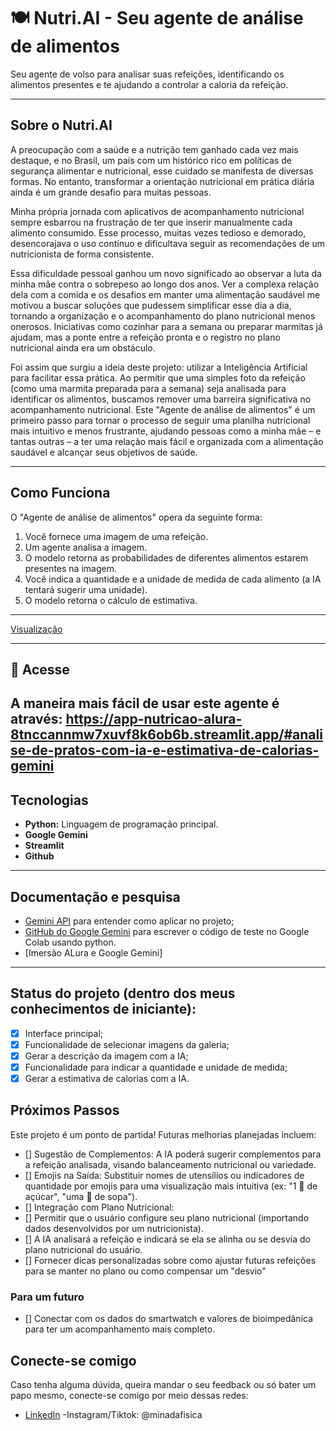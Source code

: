 # 🍽️ Nutri.AI - Seu agente de análise de alimentos 

Seu agente de volso para analisar suas refeições, identificando os alimentos presentes e te ajudando a controlar a caloria da refeição. 

---

## Sobre o Nutri.AI

A preocupação com a saúde e a nutrição tem ganhado cada vez mais destaque, e no Brasil, um país com um histórico rico em políticas de segurança alimentar e nutricional, esse cuidado se manifesta de diversas formas. No entanto, transformar a orientação nutricional em prática diária ainda é um grande desafio para muitas pessoas.

Minha própria jornada com aplicativos de acompanhamento nutricional sempre esbarrou na frustração de ter que inserir manualmente cada alimento consumido. Esse processo, muitas vezes tedioso e demorado, desencorajava o uso contínuo e dificultava seguir as recomendações de um nutricionista de forma consistente.

Essa dificuldade pessoal ganhou um novo significado ao observar a luta da minha mãe contra o sobrepeso ao longo dos anos. Ver a complexa relação dela com a comida e os desafios em manter uma alimentação saudável me motivou a buscar soluções que pudessem simplificar esse dia a dia, tornando a organização e o acompanhamento do plano nutricional menos onerosos. Iniciativas como cozinhar para a semana ou preparar marmitas já ajudam, mas a ponte entre a refeição pronta e o registro no plano nutricional ainda era um obstáculo.

Foi assim que surgiu a ideia deste projeto: utilizar a Inteligência Artificial para facilitar essa prática. Ao permitir que uma simples foto da refeição (como uma marmita preparada para a semana) seja analisada para identificar os alimentos, buscamos remover uma barreira significativa no acompanhamento nutricional. Este "Agente de análise de alimentos" é um primeiro passo para tornar o processo de seguir uma planilha nutricional mais intuitivo e menos frustrante, ajudando pessoas como a minha mãe – e tantas outras – a ter uma relação mais fácil e organizada com a alimentação saudável e alcançar seus objetivos de saúde.

----

## Como Funciona

O "Agente de análise de alimentos" opera da seguinte forma:

1.  Você fornece uma imagem de uma refeição.
2.  Um agente analisa a imagem.
3.  O modelo retorna as probabilidades de diferentes alimentos estarem presentes na imagem.
4.  Você indica a quantidade e a unidade de medida de cada alimento (a IA tentará sugerir uma unidade).
5. O modelo retorna o cálculo de estimativa.

----
[Visualização](https://imgur.com/a/m3vCXt3)

----
## 🔗 Acesse

A maneira mais fácil de usar este agente é através: https://app-nutricao-alura-8tnccannmw7xuvf8k6ob6b.streamlit.app/#analise-de-pratos-com-ia-e-estimativa-de-calorias-gemini
---
## Tecnologias 
* **Python:** Linguagem de programação principal.
* **Google Gemini** 
* **Streamlit**
* **Github**
---
## Documentação e pesquisa

- [Gemini API](https://ai.google.dev/gemini-api/docs/get-started/rest?hl=pt-br) para entender como aplicar no projeto;
- [GitHub do Google Gemini](https://github.com/google-gemini/generative-ai-js) para escrever o código de teste no Google Colab usando python.
- [Imersão ALura e Google Gemini]

---
  
## Status do projeto (dentro dos meus conhecimentos de iniciante):
- [x] Interface principal;
- [x] Funcionalidade de selecionar imagens da galeria;
- [x] Gerar a descrição da imagem com a IA;
- [x] Funcionalidade para indicar a quantidade e unidade de medida;
- [x] Gerar a estimativa de calorias com a IA.

## Próximos Passos 
Este projeto é um ponto de partida! Futuras melhorias planejadas incluem:


- [] Sugestão de Complementos: A IA poderá sugerir complementos para a refeição analisada, visando balanceamento nutricional ou variedade.
- [] Emojis na Saída: Substituir nomes de utensílios ou indicadores de quantidade por emojis para uma visualização mais intuitiva (ex: "1 🥄 de açúcar", "uma 🥣 de sopa").
- [] Integração com Plano Nutricional:
- [] Permitir que o usuário configure seu plano nutricional (importando dados desenvolvidos por um nutricionista).
- [] A IA analisará a refeição e indicará se ela se alinha ou se desvia do plano nutricional do usuário.
- [] Fornecer dicas personalizadas sobre como ajustar futuras refeições para se manter no plano ou como compensar um "desvio"

### Para um futuro
- [] Conectar com os dados do smartwatch e valores de bioimpedânica para ter um acompanhamento mais completo.

## Conecte-se comigo
<p> Caso tenha alguma dúvida, queira mandar o seu feedback ou só bater um papo mesmo, conecte-se comigo por meio dessas redes:</p>

- [LinkedIn](https://www.linkedin.com/in/gabriela-oliveira42/)
-Instagram/Tiktok: @minadafisica
